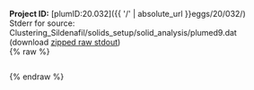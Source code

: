 **Project ID:** [plumID:20.032]({{ '/' | absolute_url }}eggs/20/032/)  
Stderr for source:  Clustering_Sildenafil/solids_setup/solid_analysis/plumed9.dat   
(download [zipped raw stdout](plumed9.dat.plumed_master.stdout.txt.zip))  
{% raw %}
<pre>
</pre>
{% endraw %}
